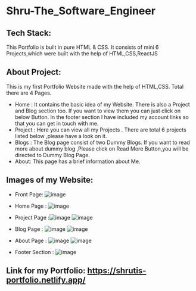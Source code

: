 # Shru-The_Software_Engineer
## Tech Stack:
This Portfolio is built in pure HTML & CSS. It consists of mini 6 Projects,which were built with the help of HTML,CSS,ReactJS
## About Project:
This is my first Portfolio Website made with the help of HTML,CSS. Total there are 4 Pages. 
* Home : It contains the basic idea of my Website. There is also a Project and Blog section too. If you want to view them you can just click on below Button. In the footer section I have included my account links so that you can get in touch with me.
* Project : Here you can view all my Projects . There are total 6 projects listed below ,please have a look on it.
* Blogs : The Blog page consist of two Dummy Blogs. If you want to read more about dummy blog ,Please click on Read More Button,you will be directed to Dummy Blog Page.
* About: This page has a brief information about Me.
## Images of my Website:
* Front Page:  ![image](https://github.com/shruti-202/Neogcamp_The_Software_Engineer/assets/110720732/8e1fc599-5379-4c91-bdf7-727e5f856c5e)
* Home Page :  ![image](https://github.com/shruti-202/Neogcamp_The_Software_Engineer/assets/110720732/a9a59fdd-fa51-4111-a70f-c5fa47c98008)
* Project Page :![image](https://github.com/shruti-202/Neogcamp_The_Software_Engineer/assets/110720732/c6d7661e-8e56-4d87-a0ac-71c7fec93b93)
                ![image](https://github.com/shruti-202/Neogcamp_The_Software_Engineer/assets/110720732/f79a0313-9932-4183-9be9-d19bd9cc2de6)

* Blog Page : ![image](https://github.com/shruti-202/Neogcamp_The_Software_Engineer/assets/110720732/33ff9717-d396-4038-81cd-38e59fa75678)
              ![image](https://github.com/shruti-202/Neogcamp_The_Software_Engineer/assets/110720732/2779cfaa-325b-4421-819f-bd6af673ad20)
* About Page : ![image](https://github.com/shruti-202/Neogcamp_The_Software_Engineer/assets/110720732/205a7dae-1c79-48ac-b4f0-daafd0df8824)
              ![image](https://github.com/shruti-202/Neogcamp_The_Software_Engineer/assets/110720732/9d14d9bf-f8d5-4373-9afe-4c466a58ca10)

* Footer Section : ![image](https://github.com/shruti-202/Neogcamp_The_Software_Engineer/assets/110720732/a9b88f10-d350-44f3-856a-63650375dc8a)

## Link for my Portfolio: https://shrutis-portfolio.netlify.app/


